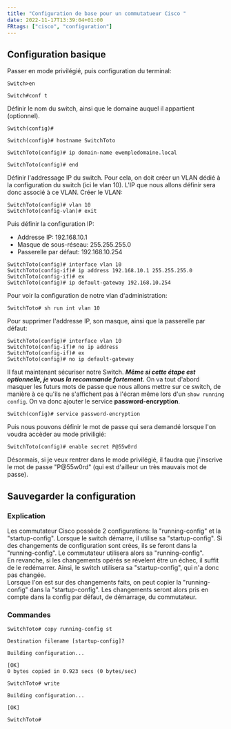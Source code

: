 ```yaml
---
title: "Configuration de base pour un commutatueur Cisco "
date: 2022-11-17T13:39:04+01:00
FRtags: ["cisco", "configuration"] 
---
```


## Configuration basique ##

Passer en mode privilégié, puis configuration du terminal:

```
Switch>en
    
Switch#conf t

```
Définir le nom du switch,  ainsi que le domaine auquel il appartient (optionnel).

```
Switch(config)#

Switch(config)# hostname SwitchToto

SwitchToto(config)# ip domain-name ewempledomaine.local

SwitchToto(config)# end

```
Définir l'addressage IP du switch. Pour cela, on doit créer un VLAN dédié à la configuration du switch (ici le vlan 10).
L'IP que nous allons définir sera donc associé à ce VLAN.
Créer le VLAN: 

```
SwitchToto(config)# vlan 10
SwitchToto(config-vlan)# exit

```
Puis définir la configuration IP:
- Addresse IP: 192.168.10.1
- Masque de sous-réseau: 255.255.255.0
- Passerelle par défaut: 192.168.10.254

```
SwitchToto(config)# interface vlan 10 
SwitchToto(config-if)# ip address 192.168.10.1 255.255.255.0
SwitchToto(config-if)# ex
SwitchToto(config)# ip default-gateway 192.168.10.254

```
Pour voir la configuration de notre vlan d'administration:
```
SwitchToto# sh run int vlan 10

```
Pour supprimer l'addresse IP, son masque, ainsi que la passerelle par défaut:

```
SwitchToto(config)# interface vlan 10
SwitchToto(config-if)# no ip address
SwitchToto(config-if)# ex
SwitchToto(config)# no ip default-gateway
```
Il faut maintenant sécuriser notre Switch. ***Même si cette étape est optionnelle, je vous la recommande fortement.***
On va tout d'abord masquer les futurs mots de passe que nous allons mettre sur ce switch, de manière à ce qu'ils ne s'affichent pas à l'écran même lors d'un `show running config`. On va donc ajouter le service **password-encryption**.


```
Switch(config)# service password-encryption

```
Puis nous pouvons définir le mot de passe qui sera demandé lorsque l'on voudra accèder au mode priviligié:

```
SwitchToto(config)# enable secret P@55w0rd

```
Désormais, si je veux rentrer dans le mode privilégié, il faudra que j'inscrive le mot de passe "P@55w0rd" (qui est d'ailleur un très mauvais mot de passe).


## Sauvegarder la configuration ##

### Explication ###
Les commutateur Cisco possède 2 configurations: la "running-config" et la "startup-config". Lorsque le switch démarre, il utilise sa "startup-config". Si des changements de configuration sont crées, ils se feront dans la "running-config". Le commutateur utilisera alors sa "running-config".    
En revanche, si les changements opérés se révelent être un échec, il suffit 
de le redémarrer. Ainsi, le switch utilisera sa "startup-config", qui n'a donc pas changée.    
Lorsque l'on est sur des changements faits, on peut copier la "running-config" dans la "startup-config". Les changements seront alors pris en compte dans la config par défaut, de démarrage, du commutateur.

### Commandes ###

```
SwitchToto# copy running-config st

Destination filename [startup-config]?

Building configuration...

[OK]
0 bytes copied in 0.923 secs (0 bytes/sec)

SwitchToto# write

Building configuration...

[OK]

SwitchToto#

```